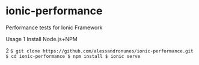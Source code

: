 # ionic-performance
Performance tests for Ionic Framework

Usage
1
Install Node.js+NPM

2
`
$ git clone https://github.com/alessandronunes/ionic-performance.git
$ cd ionic-performance
$ npm install
$ ionic serve
`

